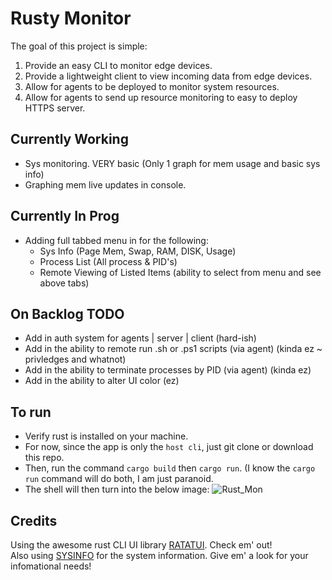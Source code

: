 # Rusty Monitor
The goal of this project is simple:
<ol>
  <li>Provide an easy CLI to monitor edge devices.</li>
  <li>Provide a lightweight client to view incoming data from edge devices.</li>
  <li>Allow for agents to be deployed to monitor system resources.</li>
  <li>Allow for agents to send up resource monitoring to easy to deploy HTTPS server.</li>
</ol>

## Currently Working
- Sys monitoring. VERY basic (Only 1 graph for mem usage and basic sys info)
- Graphing mem live updates in console.

## Currently In Prog
- Adding full tabbed menu in for the following:
  <ul>
    <li>Sys Info (Page Mem, Swap, RAM, DISK, Usage)</li>
    <li>Process List (All process & PID's)</li>
    <li>Remote Viewing of Listed Items (ability to select from menu and see above tabs)</li>
  </ul>

## On Backlog TODO
- Add in auth system for agents | server | client (hard-ish)
- Add in the ability to remote run .sh or .ps1 scripts (via agent) (kinda ez ~ privledges and whatnot)
- Add in the ability to terminate processes by PID (via agent) (kinda ez)
- Add in the ability to alter UI color (ez)

## To run
- Verify rust is installed on your machine.
- For now, since the app is only the `host cli`, just git clone or download this repo.
- Then, run the command `cargo build` then `cargo run`. (I know the `cargo run` command will do both, I am just paranoid.
- The shell will then turn into the below image:
  ![Rust_Mon](https://github.com/JSH5000/RUST_Monitor/assets/39937127/8d765866-ce86-4180-b1a5-e1a8be19e39f)

## Credits
Using the awesome rust CLI UI library <a href="https://github.com/ratatui-org/ratatui">RATATUI</a>. Check em' out!
<br/>
Also using <a href="https://github.com/GuillaumeGomez/sysinfo">SYSINFO</a> for the system information. Give em' a look for your infomational needs!
